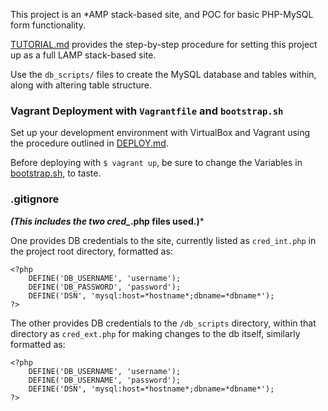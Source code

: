 This project is an *AMP stack-based site, and POC for basic PHP-MySQL form functionality.

[TUTORIAL.md](TUTORIAL.md) provides the step-by-step procedure for setting this project up as a full LAMP stack-based site.

Use the `db_scripts/` files to create the MySQL database and tables within, along with altering table structure.

### Vagrant Deployment with ```Vagrantfile``` and ```bootstrap.sh```
Set up your development environment with VirtualBox and Vagrant using the procedure outlined in [DEPLOY.md](DEPLOY.md).

Before deploying with ```$ vagrant up```, be sure to change the Variables in [bootstrap.sh](bootstrap.sh), to taste.
 
### .gitignore
***(This includes the two cred_*.php files used.)***
 
One provides DB credentials to the site, currently listed as `cred_int.php` in the project root directory, formatted as:

```
<?php
	DEFINE('DB_USERNAME', 'username');
	DEFINE('DB_PASSWORD', 'password');
	DEFINE('DSN', 'mysql:host=*hostname*;dbname=*dbname*');
?>
```

The other provides DB credentials to the `/db_scripts` directory, within that directory as `cred_ext.php` for making changes to the db itself, similarly formatted as:

```
<?php
	DEFINE('DB_USERNAME', 'username');
	DEFINE('DB_USERNAME', 'password');
	DEFINE('DSN', 'mysql:host=*hostname*;dbname=*dbname*');
?>
```
 
